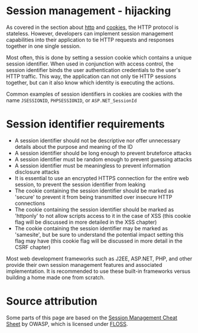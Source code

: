 # Session management - hijacking
As covered in the section about [http](../001introduction/002basicwebconcepts/001http.md) and [cookies](001introduction\002basicwebconcepts\003cookies.md), the HTTP protocol is stateless. However, developers can implement session management capabilities into their application to tie HTTP requests and responses together in one single session. 

Most often, this is done by setting a session cookie which contains a unique session identifier. When used in conjunction with access control, the session identifier binds the user authentication credentials to the user's HTTP traffic. This way, the application can not only tie HTTP sessions together, but can it also know which identity is executing the actions. 

Common examples of session identifiers in cookies are cookies with the name `JSESSIONID`, `PHPSESSIONID`, or `ASP.NET_SessionId`

# Session identifier requirements
* A session identifier should not be descriptive nor offer unnecessary details about the purpose and meaning of the ID
* A session identifier should be long enough to prevent bruteforce attacks
* A session identifier must be random enough to prevent guessing attacks
* A session identifier must be meaningless to prevent information disclosure attacks
* It is essential to use an encrypted HTTPS connection for the entire web session, to prevent the session identifier from leaking
* The cookie containing the session identifier should be marked as 'secure' to prevent it from being transmitted over insecure HTTP connections
* The cookie containing the session identifier should be marked as 'httponly' to not allow scripts access to it in the case of XSS (this cookie flag will be discussed in more detailed in the XSS chapter)
* The cookie containing the session identifier may be marked as 'samesite', but be sure to understand the potential impact setting this flag may have (this cookie flag will be discussed in more detail in the CSRF chapter)

Most web development frameworks such as J2EE, ASP.NET, PHP, and other provide their own session management features and associated implementation. It is recommended to use these built-in frameworks versus building a home made one from scratch. 


# Source attribution
Some parts of this page are based on the [Session Management Cheat Sheet](https://owasp.org/www-project-cheat-sheets/cheatsheets/Session_Management_Cheat_Sheet) by OWASP, which is licensed under [FLOSS](https://owasp.org/about/).